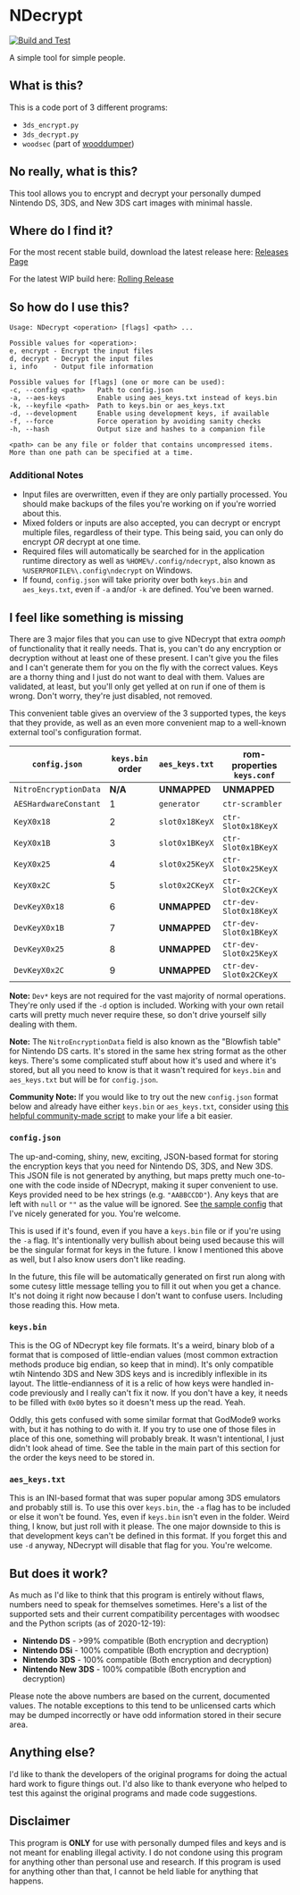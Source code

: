 # NDecrypt

[![Build and Test](https://github.com/SabreTools/NDecrypt/actions/workflows/build_and_test.yml/badge.svg)](https://github.com/SabreTools/NDecrypt/actions/workflows/build_and_test.yml)

A simple tool for simple people.

## What is this?

This is a code port of 3 different programs:

- `3ds_encrypt.py`
- `3ds_decrypt.py`
- `woodsec` (part of [wooddumper](https://github.com/TuxSH/wooddumper))

## No really, what is this?

This tool allows you to encrypt and decrypt your personally dumped Nintendo DS, 3DS, and New 3DS cart images with minimal hassle.

## Where do I find it?

For the most recent stable build, download the latest release here: [Releases Page](https://github.com/SabreTools/NDecrypt/releases)

For the latest WIP build here: [Rolling Release](https://github.com/SabreTools/NDecrypt/releases/tag/rolling)

## So how do I use this?

    Usage: NDecrypt <operation> [flags] <path> ...

    Possible values for <operation>:
    e, encrypt - Encrypt the input files
    d, decrypt - Decrypt the input files
    i, info    - Output file information

    Possible values for [flags] (one or more can be used):
    -c, --config <path>   Path to config.json
    -a, --aes-keys        Enable using aes_keys.txt instead of keys.bin
    -k, --keyfile <path>  Path to keys.bin or aes_keys.txt
    -d, --development     Enable using development keys, if available
    -f, --force           Force operation by avoiding sanity checks
    -h, --hash            Output size and hashes to a companion file

    <path> can be any file or folder that contains uncompressed items.
    More than one path can be specified at a time.

### Additional Notes

- Input files are overwritten, even if they are only partially processed. You should make backups of the files you're working on if you're worried about this.
- Mixed folders or inputs are also accepted, you can decrypt or encrypt multiple files, regardless of their type. This being said, you can only do encrypt _OR_ decrypt at one time.
- Required files will automatically be searched for in the application runtime directory as well as `%HOME%/.config/ndecrypt`, also known as `%USERPROFILE%\.config\ndecrypt` on Windows.
- If found, `config.json` will take priority over both `keys.bin` and `aes_keys.txt`, even if `-a` and/or `-k` are defined. You've been warned.

## I feel like something is missing

There are 3 major files that you can use to give NDecrypt that extra _oomph_ of functionality that it really needs. That is, you can't do any encryption or decryption without at least one of these present. I can't give you the files and I can't generate them for you on the fly with the correct values. Keys are a thorny thing and I just do not want to deal with them. Values are validated, at least, but you'll only get yelled at on run if one of them is wrong. Don't worry, they're just disabled, not removed.

This convenient table gives an overview of the 3 supported types, the keys that they provide, as well as an even more convenient map to a well-known external tool's configuration format.

| `config.json` | `keys.bin` order | `aes_keys.txt` | rom-properties `keys.conf` |
| --- | --- | --- | --- |
| `NitroEncryptionData` | **N/A** | **UNMAPPED** | **UNMAPPED** |
| `AESHardwareConstant` | 1 | `generator` | `ctr-scrambler` |
| `KeyX0x18` | 2 | `slot0x18KeyX` | `ctr-Slot0x18KeyX` |
| `KeyX0x1B` | 3 | `slot0x1BKeyX` | `ctr-Slot0x1BKeyX` |
| `KeyX0x25` | 4 | `slot0x25KeyX` | `ctr-Slot0x25KeyX` |
| `KeyX0x2C` | 5 | `slot0x2CKeyX` | `ctr-Slot0x2CKeyX` |
| `DevKeyX0x18` | 6 | **UNMAPPED** | `ctr-dev-Slot0x18KeyX` |
| `DevKeyX0x1B` | 7 | **UNMAPPED** | `ctr-dev-Slot0x1BKeyX` |
| `DevKeyX0x25` | 8 | **UNMAPPED** | `ctr-dev-Slot0x25KeyX` |
| `DevKeyX0x2C` | 9 | **UNMAPPED** | `ctr-dev-Slot0x2CKeyX` |

**Note:** `Dev*` keys are not required for the vast majority of normal operations. They're only used if the `-d` option is included. Working with your own retail carts will pretty much never require these, so don't drive yourself silly dealing with them.

**Note:** The `NitroEncryptionData` field is also known as the "Blowfish table" for Nintendo DS carts. It's stored in the same hex string format as the other keys. There's some complicated stuff about how it's used and where it's stored, but all you need to know is that it wasn't required for `keys.bin` and `aes_keys.txt` but will be for `config.json`.

**Community Note:** If you would like to try out the new `config.json` format below and already have either `keys.bin` or `aes_keys.txt`, consider using [this helpful community-made script](https://gist.github.com/Dimensional/82f212a0b35bcf9caaa2bc9a70b3a92a) to make your life a bit easier.

### `config.json`

The up-and-coming, shiny, new, exciting, JSON-based format for storing the encryption keys that you need for Nintendo DS, 3DS, and New 3DS. This JSON file is not generated by anything, but maps pretty much one-to-one with the code inside of NDecrypt, making it super convenient to use. Keys provided need to be hex strings (e.g. `"AABBCCDD"`). Any keys that are left with `null` or `""` as the value will be ignored. See [the sample config](https://github.com/SabreTools/NDecrypt/blob/master/config-default.json) that I've nicely generated for you. You're welcome.

This is used if it's found, even if you have a `keys.bin` file or if you're using the `-a` flag. It's intentionally very bullish about being used because this will be the singular format for keys in the future. I know I mentioned this above as well, but I also know users don't like reading.

In the future, this file will be automatically generated on first run along with some cutesy little message telling you to fill it out when you get a chance. It's not doing it right now because I don't want to confuse users. Including those reading this. How meta.

### `keys.bin`

This is the OG of NDecrypt key file formats. It's a weird, binary blob of a format that is composed of little-endian values (most common extraction methods produce big endian, so keep that in mind). It's only compatible wtih Nintendo 3DS and New 3DS keys and is incredibly inflexible in its layout. The little-endianness of it is a relic of how keys were handled in-code previously and I really can't fix it now. If you don't have a key, it needs to be filled with `0x00` bytes so it doesn't mess up the read. Yeah.

Oddly, this gets confused with some similar format that GodMode9 works with, but it has nothing to do with it. If you try to use one of those files in place of this one, something will probably break. It wasn't intentional, I just didn't look ahead of time. See the table in the main part of this section for the order the keys need to be stored in.

### `aes_keys.txt`

This is an INI-based format that was super popular among 3DS emulators and probably still is. To use this over `keys.bin`, the `-a` flag has to be included or else it won't be found. Yes, even if `keys.bin` isn't even in the folder. Weird thing, I know, but just roll with it please. The one major downside to this is that development keys can't be defined in this format. If you forget this and use `-d` anyway, NDecrypt will disable that flag for you. You're welcome.

## But does it work?

As much as I'd like to think that this program is entirely without flaws, numbers need to speak for themselves sometimes. Here's a list of the supported sets and their current compatibility percentages with woodsec and the Python scripts (as of 2020-12-19):

- **Nintendo DS** -  >99% compatible (Both encryption and decryption)
- **Nintendo DSi** - 100% compatible (Both encryption and decryption)
- **Nintendo 3DS** - 100% compatible (Both encryption and decryption)
- **Nintendo New 3DS** - 100% compatible (Both encryption and decryption)

Please note the above numbers are based on the current, documented values. The notable exceptions to this tend to be unlicensed carts which may be dumped incorrectly or have odd information stored in their secure area.

## Anything else?

I'd like to thank the developers of the original programs for doing the actual hard work to figure things out. I'd also like to thank everyone who helped to test this against the original programs and made code suggestions.

## Disclaimer

This program is **ONLY** for use with personally dumped files and keys and is not meant for enabling illegal activity. I do not condone using this program for anything other than personal use and research. If this program is used for anything other than that, I cannot be held liable for anything that happens.

